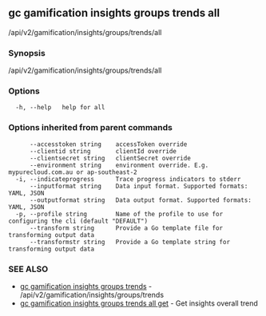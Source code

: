 ## gc gamification insights groups trends all

/api/v2/gamification/insights/groups/trends/all

### Synopsis

/api/v2/gamification/insights/groups/trends/all

### Options

```
  -h, --help   help for all
```

### Options inherited from parent commands

```
      --accesstoken string    accessToken override
      --clientid string       clientId override
      --clientsecret string   clientSecret override
      --environment string    environment override. E.g. mypurecloud.com.au or ap-southeast-2
  -i, --indicateprogress      Trace progress indicators to stderr
      --inputformat string    Data input format. Supported formats: YAML, JSON
      --outputformat string   Data output format. Supported formats: YAML, JSON
  -p, --profile string        Name of the profile to use for configuring the cli (default "DEFAULT")
      --transform string      Provide a Go template file for transforming output data
      --transformstr string   Provide a Go template string for transforming output data
```

### SEE ALSO

* [gc gamification insights groups trends](gc_gamification_insights_groups_trends.html)	 - /api/v2/gamification/insights/groups/trends
* [gc gamification insights groups trends all get](gc_gamification_insights_groups_trends_all_get.html)	 - Get insights overall trend


